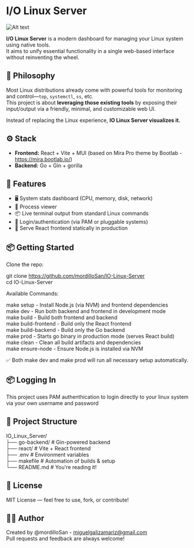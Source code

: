 # I/O Linux Server

![Alt text](react/assets/logo.png)

**I/O Linux Server** is a modern dashboard for managing your Linux system using native tools.  
It aims to unify essential functionality in a single web-based interface without reinventing the wheel.  

## 🧠 Philosophy

Most Linux distributions already come with powerful tools for monitoring and control—`top`, `systemctl`, `ss`, etc.  
This project is about **leveraging those existing tools** by exposing their input/output via a friendly, minimal, and customizable web UI.  

Instead of replacing the Linux experience, **IO Linux Server visualizes it.**  

## ⚙️ Stack

- **Frontend:** React + Vite + MUI (based on Mira Pro theme by Bootlab - https://mira.bootlab.io/)  
- **Backend:** Go + Gin + gorilla  

## 🚀 Features

- 🖥️ System stats dashboard (CPU, memory, disk, network)  
- 🧠 Process viewer  
- 📦 Live terminal output from standard Linux commands  
- 🔐 Login/authentication (via PAM or pluggable systems)  
- 🧱 Serve React frontend statically in production  

## 📦 Getting Started

Clone the repo:

git clone https://github.com/mordilloSan/IO-Linux-Server  
cd IO-Linux-Server

Available Commands:

make setup - Install Node.js (via NVM) and frontend dependencies  
make dev - Run both backend and frontend in development mode  
make build - Build both frontend and backend  
make build-frontend - Build only the React frontend  
make build-backend - Build only the Go backend  
make prod - Starts go binary in production mode (serves React build)  
make clean - Clean all build artifacts and dependencies  
make ensure-node - Ensure Node.js is installed via NVM  

✅ Both make dev and make prod will run all necessary setup automatically.

## 📦 Logging In

This project uses PAM authenthication to login directly to your linux system via your own username and password

## 📁 Project Structure

IO_Linux_Server/  
├── go-backend/       # Gin-powered backend  
├── react/            # Vite + React frontend  
├── .env              # Environment variables  
├── makefile          # Automation of builds & setup  
└── README.md         # You're reading it!  

## 📃 License

MIT License — feel free to use, fork, or contribute!

## 🙋‍♂️ Author

Created by @mordilloSan - miguelgalizamariz@gmail.com  
Pull requests and feedback are always welcome!
